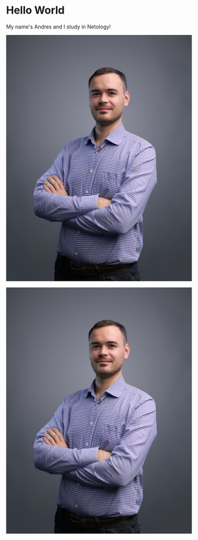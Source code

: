 # Hello World

My name's Andres and I study in Netology!

![My photo](https://github.com/AndresKorvin/About-me/blob/main/photo.jpg "I know I have a few extra pounds")

<img src="https://github.com/AndresKorvin/About-me/blob/main/photo.jpg" alt="I know I have a few extra pounds">
